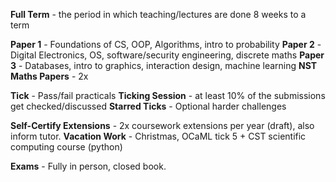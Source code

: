 **Full Term** - the period in which teaching/lectures are done
8 weeks to a term

**Paper 1** - Foundations of CS, OOP, Algorithms, intro to probability
**Paper 2** - Digital Electronics, OS, software/security engineering, discrete maths
**Paper 3** -  Databases, intro to graphics, interaction design, machine learning
**NST Maths Papers** - 2x

**Tick** - Pass/fail practicals
**Ticking Session** - at least 10% of the submissions get checked/discussed
**Starred Ticks** - Optional harder challenges

**Self-Certify Extensions** - 2x coursework extensions per year (draft), also inform tutor.
**Vacation Work** - Christmas, OCaML tick 5 + CST scientific computing course (python)

**Exams** - Fully in person, closed book.

